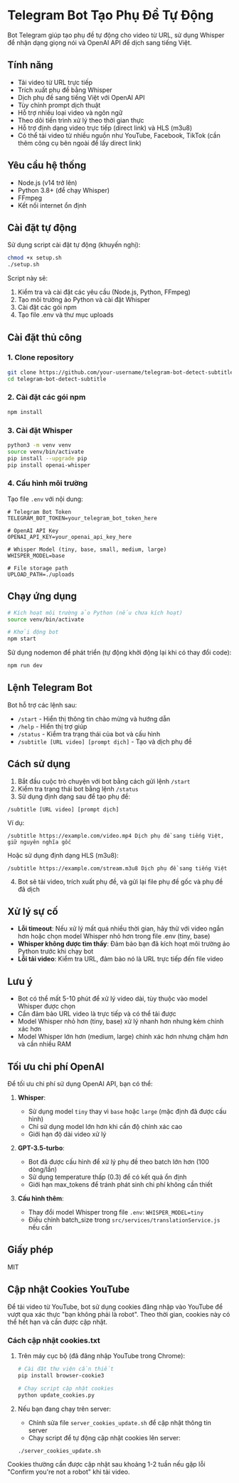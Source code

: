 # Telegram Bot Tạo Phụ Đề Tự Động

Bot Telegram giúp tạo phụ đề tự động cho video từ URL, sử dụng Whisper để nhận dạng giọng nói và OpenAI API để dịch sang tiếng Việt.

## Tính năng

- Tải video từ URL trực tiếp
- Trích xuất phụ đề bằng Whisper
- Dịch phụ đề sang tiếng Việt với OpenAI API
- Tùy chỉnh prompt dịch thuật
- Hỗ trợ nhiều loại video và ngôn ngữ
- Theo dõi tiến trình xử lý theo thời gian thực
- Hỗ trợ định dạng video trực tiếp (direct link) và HLS (m3u8)
- Có thể tải video từ nhiều nguồn như YouTube, Facebook, TikTok (cần thêm công cụ bên ngoài để lấy direct link)

## Yêu cầu hệ thống

- Node.js (v14 trở lên)
- Python 3.8+ (để chạy Whisper)
- FFmpeg
- Kết nối internet ổn định

## Cài đặt tự động

Sử dụng script cài đặt tự động (khuyến nghị):

```bash
chmod +x setup.sh
./setup.sh
```

Script này sẽ:

1. Kiểm tra và cài đặt các yêu cầu (Node.js, Python, FFmpeg)
2. Tạo môi trường ảo Python và cài đặt Whisper
3. Cài đặt các gói npm
4. Tạo file .env và thư mục uploads

## Cài đặt thủ công

### 1. Clone repository

```bash
git clone https://github.com/your-username/telegram-bot-detect-subtitle.git
cd telegram-bot-detect-subtitle
```

### 2. Cài đặt các gói npm

```bash
npm install
```

### 3. Cài đặt Whisper

```bash
python3 -m venv venv
source venv/bin/activate
pip install --upgrade pip
pip install openai-whisper
```

### 4. Cấu hình môi trường

Tạo file `.env` với nội dung:

```
# Telegram Bot Token
TELEGRAM_BOT_TOKEN=your_telegram_bot_token_here

# OpenAI API Key
OPENAI_API_KEY=your_openai_api_key_here

# Whisper Model (tiny, base, small, medium, large)
WHISPER_MODEL=base

# File storage path
UPLOAD_PATH=./uploads
```

## Chạy ứng dụng

```bash
# Kích hoạt môi trường ảo Python (nếu chưa kích hoạt)
source venv/bin/activate

# Khởi động bot
npm start
```

Sử dụng nodemon để phát triển (tự động khởi động lại khi có thay đổi code):

```bash
npm run dev
```

## Lệnh Telegram Bot

Bot hỗ trợ các lệnh sau:

- `/start` - Hiển thị thông tin chào mừng và hướng dẫn
- `/help` - Hiển thị trợ giúp
- `/status` - Kiểm tra trạng thái của bot và cấu hình
- `/subtitle [URL video] [prompt dịch]` - Tạo và dịch phụ đề

## Cách sử dụng

1. Bắt đầu cuộc trò chuyện với bot bằng cách gửi lệnh `/start`
2. Kiểm tra trạng thái bot bằng lệnh `/status`
3. Sử dụng định dạng sau để tạo phụ đề:

```
/subtitle [URL video] [prompt dịch]
```

Ví dụ:

```
/subtitle https://example.com/video.mp4 Dịch phụ đề sang tiếng Việt, giữ nguyên nghĩa gốc
```

Hoặc sử dụng định dạng HLS (m3u8):

```
/subtitle https://example.com/stream.m3u8 Dịch phụ đề sang tiếng Việt
```

4. Bot sẽ tải video, trích xuất phụ đề, và gửi lại file phụ đề gốc và phụ đề đã dịch

## Xử lý sự cố

- **Lỗi timeout**: Nếu xử lý mất quá nhiều thời gian, hãy thử với video ngắn hơn hoặc chọn model Whisper nhỏ hơn trong file .env (tiny, base)
- **Whisper không được tìm thấy**: Đảm bảo bạn đã kích hoạt môi trường ảo Python trước khi chạy bot
- **Lỗi tải video**: Kiểm tra URL, đảm bảo nó là URL trực tiếp đến file video

## Lưu ý

- Bot có thể mất 5-10 phút để xử lý video dài, tùy thuộc vào model Whisper được chọn
- Cần đảm bảo URL video là trực tiếp và có thể tải được
- Model Whisper nhỏ hơn (tiny, base) xử lý nhanh hơn nhưng kém chính xác hơn
- Model Whisper lớn hơn (medium, large) chính xác hơn nhưng chậm hơn và cần nhiều RAM

## Tối ưu chi phí OpenAI

Để tối ưu chi phí sử dụng OpenAI API, bạn có thể:

1. **Whisper**:

   - Sử dụng model `tiny` thay vì `base` hoặc `large` (mặc định đã được cấu hình)
   - Chỉ sử dụng model lớn hơn khi cần độ chính xác cao
   - Giới hạn độ dài video xử lý

2. **GPT-3.5-turbo**:

   - Bot đã được cấu hình để xử lý phụ đề theo batch lớn hơn (100 dòng/lần)
   - Sử dụng temperature thấp (0.3) để có kết quả ổn định
   - Giới hạn max_tokens để tránh phát sinh chi phí không cần thiết

3. **Cấu hình thêm**:
   - Thay đổi model Whisper trong file `.env`: `WHISPER_MODEL=tiny`
   - Điều chỉnh batch_size trong `src/services/translationService.js` nếu cần

## Giấy phép

MIT

## Cập nhật Cookies YouTube

Để tải video từ YouTube, bot sử dụng cookies đăng nhập vào YouTube để vượt qua xác thực "bạn không phải là robot". Theo thời gian, cookies này có thể hết hạn và cần được cập nhật.

### Cách cập nhật cookies.txt

1. Trên máy cục bộ (đã đăng nhập YouTube trong Chrome):

   ```bash
   # Cài đặt thư viện cần thiết
   pip install browser-cookie3

   # Chạy script cập nhật cookies
   python update_cookies.py
   ```

2. Nếu bạn đang chạy trên server:
   - Chỉnh sửa file `server_cookies_update.sh` để cập nhật thông tin server
   - Chạy script để tự động cập nhật cookies lên server:
   ```bash
   ./server_cookies_update.sh
   ```

Cookies thường cần được cập nhật sau khoảng 1-2 tuần nếu gặp lỗi "Confirm you're not a robot" khi tải video.
